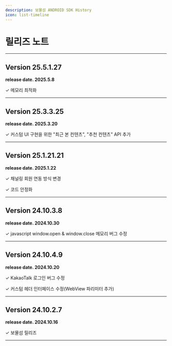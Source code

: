 ```yaml
---
description: 보물섬 ANDROID SDK History
icon: list-timeline
---
```


# 릴리즈 노트

***

## Version 25.5.1.27

**release date. 2025.5.8**

✓ 메모리 최적화

***

## Version 25.3.3.25

**release date. 2025.3.20**

✓ 커스텀 UI 구현을 위한 "최근 본 컨텐츠", "추천 컨텐츠" API 추가

***

## Version 25.1.21.21

**release date. 2025.1.22**

✓ 채널링 회원 연동 방식 변경

✓ 코드 안정화

***

## Version 24.10.3.8

**release date. 2024.10.30**

✓  javascript window.open & window.close 메모리 버그 수정

***

## Version 24.10.4.9

**release date. 2024.10.20**

✓ KakaoTalk 로그인 버그 수정

✓ 커스텀 헤더 인터페이스 수정(WebView 파리미터 추가)

***

## Version 24.10.2.7

**release date. 2024.10.16**

✓ 보물섬 릴리즈

***
